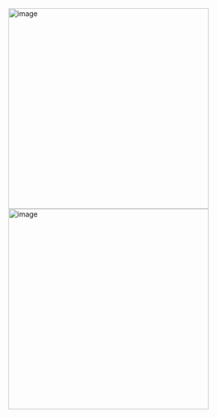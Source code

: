 <img width="400" alt="image" src=https://github.com/user-attachments/assets/bfe2e72f-f038-4eb8-aff3-d2ec791b0685/>
<img width="400" alt="image" src=https://github.com/user-attachments/assets/60340f69-67a3-40fa-879f-ba8db37dc554/>
